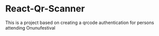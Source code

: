 # React-Qr-Scanner
This is a project based on creating a qrcode authentication for persons attending Onunufestival
